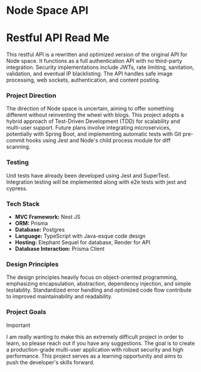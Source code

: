 # Node Space API

# Restful API Read Me

This restful API is a rewritten and optimized version of the original API for Node space. It functions as a full authentication API with no third-party integration. Security implementations include JWTs, rate limiting, sanitation, validation, and eventual IP blacklisting. The API handles safe image processing, web sockets, authentication, and content posting.

### Project Direction
The direction of Node space is uncertain, aiming to offer something different without reinventing the wheel with blogs. This project adopts a hybrid approach of Test-Driven Development (TDD) for scalability and multi-user support. Future plans involve integrating microservices, potentially with Spring Boot, and implementing automatic tests with Git pre-commit hooks using Jest and Node's child process module for diff scanning.

### Testing
Unit tests have already been developed using Jest and SuperTest.
Integration testing will be implemented along with e2e tests with jest and cypress.

### Tech Stack
- **MVC Framework:** Nest JS
- **ORM:** Prisma
- **Database:** Postgres
- **Language:** TypeScript with Java-esque code design
- **Hosting:** Elephant Sequel for database, Render for API
- **Database Interaction:** Prisma Client

### Design Principles
The design principles heavily focus on object-oriented programming, emphasizing encapsulation, abstraction, dependency injection, and simple testability. Standardized error handling and optimized code flow contribute to improved maintainability and readability.

### Project Goals
> [!IMPORTANT]
> I am really wanting to make this an extremely difficult project in order to learn, so please reach out if you have any suggestions.
The goal is to create a production-grade multi-user application with robust security and high performance. This project serves as a learning opportunity and aims to push the developer's skills forward.